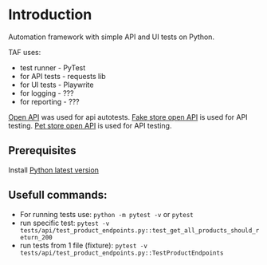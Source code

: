 # Introduction
Automation framework with simple API and UI tests on Python.

TAF uses: 
 - test runner - PyTest
 - for API tests - requests lib
 - for UI tests - Playwrite
 - for logging - ???
 - for reporting - ???

[Open API](https://todo.pixegami.io/docs#/) was used for api autotests.
[Fake store open API](https://fakestoreapi.com/docs) is used for API testing.
[Pet store open API](https://petstore.swagger.io/) is used for API testing.

## Prerequisites

Install [Python latest version](https://www.python.org/downloads/)

## Usefull commands:

- For running tests use: `python -m pytest -v` or `pytest`
- run specific test: `pytest -v tests/api/test_product_endpoints.py::test_get_all_products_should_return_200`
- run tests from 1 file (fixture): `pytest -v tests/api/test_product_endpoints.py::TestProductEndpoints`
